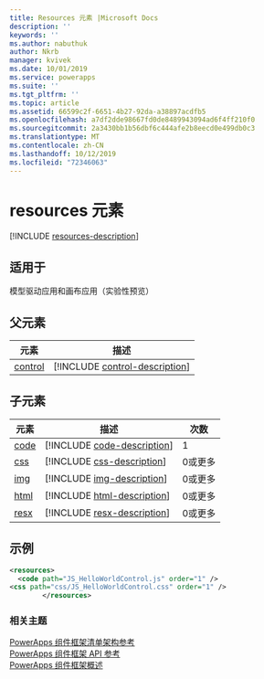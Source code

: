 ```yaml
---
title: Resources 元素 |Microsoft Docs
description: ''
keywords: ''
ms.author: nabuthuk
author: Nkrb
manager: kvivek
ms.date: 10/01/2019
ms.service: powerapps
ms.suite: ''
ms.tgt_pltfrm: ''
ms.topic: article
ms.assetid: 66599c2f-6651-4b27-92da-a38897acdfb5
ms.openlocfilehash: a7df2dde98667fd0de8489943094ad6f4ff210f0
ms.sourcegitcommit: 2a3430bb1b56dbf6c444afe2b8eecd0e499db0c3
ms.translationtype: MT
ms.contentlocale: zh-CN
ms.lasthandoff: 10/12/2019
ms.locfileid: "72346063"
---
```

# <a name="resources-element"></a>resources 元素

[!INCLUDE [resources-description](includes/resources-description.md)]

## <a name="available-for"></a>适用于

模型驱动应用和画布应用（实验性预览）

## <a name="parent-elements"></a>父元素

|元素|描述|
|--|--|
|[control](control.md)|[!INCLUDE [control-description](includes/control-description.md)]|

## <a name="child-elements"></a>子元素

|元素|描述|次数|
|--|--|--|
|[code](code.md)|[!INCLUDE [code-description](includes/code-description.md)]|1|
|[css](css.md)|[!INCLUDE [css-description](includes/css-description.md)]|0或更多|
|[img](img.md)|[!INCLUDE [img-description](includes/img-description.md)]|0或更多|
|[html](html.md)|[!INCLUDE [html-description](includes/html-description.md)]|0或更多|
|[resx](resx.md)|[!INCLUDE [resx-description](includes/resx-description.md)]|0或更多|

## <a name="example"></a>示例

```xml
<resources>
  <code path="JS_HelloWorldControl.js" order="1" />
<css path="css/JS_HelloWorldControl.css" order="1" />
        </resources>
```

### <a name="related-topics"></a>相关主题

[PowerApps 组件框架清单架构参考](index.md)<br/>
[PowerApps 组件框架 API 参考](../reference/index.md)<br/>
[PowerApps 组件框架概述](../overview.md)